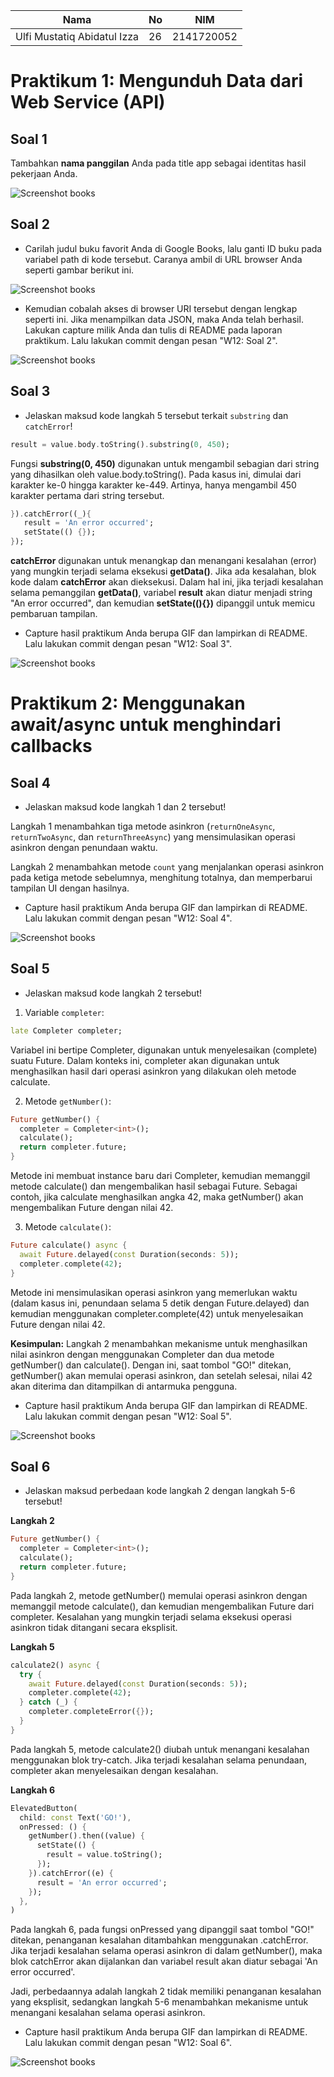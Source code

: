 | Nama                                | No | NIM        |
| ----------------------------------- | -- | ---------- |
| Ulfi Mustatiq Abidatul Izza         | 26 | 2141720052 |

# Praktikum 1: Mengunduh Data dari Web Service (API)

## **Soal 1**

Tambahkan **nama panggilan** Anda pada title app sebagai identitas hasil pekerjaan Anda.

![Screenshot books](./docs/soal1.png)

## **Soal 2**

- Carilah judul buku favorit Anda di Google Books, lalu ganti ID buku pada variabel path di kode tersebut. Caranya ambil di URL browser Anda seperti gambar berikut ini.

![Screenshot books](./docs/soal2a.png)

- Kemudian cobalah akses di browser URI tersebut dengan lengkap seperti ini. Jika menampilkan data JSON, maka Anda telah berhasil. Lakukan capture milik Anda dan tulis di README pada laporan praktikum. Lalu lakukan commit dengan pesan "W12: Soal 2".

![Screenshot books](./docs/soal2b.png)

## **Soal 3**

- Jelaskan maksud kode langkah 5 tersebut terkait `substring` dan `catchError`!

```dart
result = value.body.toString().substring(0, 450);
```
Fungsi **substring(0, 450)** digunakan untuk mengambil sebagian dari string yang dihasilkan oleh value.body.toString(). Pada kasus ini, dimulai dari karakter ke-0 hingga karakter ke-449. Artinya, hanya mengambil 450 karakter pertama dari string tersebut.

```dart
}).catchError((_){
   result = 'An error occurred';
   setState(() {});
});
```
**catchError** digunakan untuk menangkap dan menangani kesalahan (error) yang mungkin terjadi selama eksekusi **getData()**. Jika ada kesalahan, blok kode dalam **catchError** akan dieksekusi. Dalam hal ini, jika terjadi kesalahan selama pemanggilan **getData()**, variabel **result** akan diatur menjadi string "An error occurred", dan kemudian **setState((){})** dipanggil untuk memicu pembaruan tampilan.

- Capture hasil praktikum Anda berupa GIF dan lampirkan di README. Lalu lakukan commit dengan pesan "W12: Soal 3".

![Screenshot books](./docs/soal3gif.gif)

# Praktikum 2: Menggunakan await/async untuk menghindari callbacks

## **Soal 4**

- Jelaskan maksud kode langkah 1 dan 2 tersebut!

Langkah 1 menambahkan tiga metode asinkron (`returnOneAsync`, `returnTwoAsync`, dan `returnThreeAsync`) yang mensimulasikan operasi asinkron dengan penundaan waktu. 

Langkah 2 menambahkan metode `count` yang menjalankan operasi asinkron pada ketiga metode sebelumnya, menghitung totalnya, dan memperbarui tampilan UI dengan hasilnya.

- Capture hasil praktikum Anda berupa GIF dan lampirkan di README. Lalu lakukan commit dengan pesan "W12: Soal 4".

![Screenshot books](./docs/soal4gif.gif)

## **Soal 5**

- Jelaskan maksud kode langkah 2 tersebut!

1. Variable `completer`:

```dart
late Completer completer;
```
Variabel ini bertipe Completer, digunakan untuk menyelesaikan (complete) suatu Future. Dalam konteks ini, completer akan digunakan untuk menghasilkan hasil dari operasi asinkron yang dilakukan oleh metode calculate.

2. Metode `getNumber()`:

```dart
Future getNumber() {
  completer = Completer<int>();
  calculate();
  return completer.future;
}
```
Metode ini membuat instance baru dari Completer, kemudian memanggil metode calculate() dan mengembalikan hasil sebagai Future. Sebagai contoh, jika calculate menghasilkan angka 42, maka getNumber() akan mengembalikan Future dengan nilai 42.

3. Metode `calculate()`:
```dart
Future calculate() async {
  await Future.delayed(const Duration(seconds: 5));
  completer.complete(42);
}
```
Metode ini mensimulasikan operasi asinkron yang memerlukan waktu (dalam kasus ini, penundaan selama 5 detik dengan Future.delayed) dan kemudian menggunakan completer.complete(42) untuk menyelesaikan Future dengan nilai 42.

**Kesimpulan:**
Langkah 2 menambahkan mekanisme untuk menghasilkan nilai asinkron dengan menggunakan Completer dan dua metode getNumber() dan calculate(). Dengan ini, saat tombol "GO!" ditekan, getNumber() akan memulai operasi asinkron, dan setelah selesai, nilai 42 akan diterima dan ditampilkan di antarmuka pengguna.

- Capture hasil praktikum Anda berupa GIF dan lampirkan di README. Lalu lakukan commit dengan pesan "W12: Soal 5".

![Screenshot books](./docs/soal5.gif)

## **Soal 6**
- Jelaskan maksud perbedaan kode langkah 2 dengan langkah 5-6 tersebut!

**Langkah 2**

```dart
Future getNumber() {
  completer = Completer<int>();
  calculate();
  return completer.future;
}
```

Pada langkah 2, metode getNumber() memulai operasi asinkron dengan memanggil metode calculate(), dan kemudian mengembalikan Future dari completer. Kesalahan yang mungkin terjadi selama eksekusi operasi asinkron tidak ditangani secara eksplisit.

**Langkah 5**

```dart
calculate2() async {
  try {
    await Future.delayed(const Duration(seconds: 5));
    completer.complete(42);
  } catch (_) {
    completer.completeError({});
  }
}
```

Pada langkah 5, metode calculate2() diubah untuk menangani kesalahan menggunakan blok try-catch. Jika terjadi kesalahan selama penundaan, completer akan menyelesaikan dengan kesalahan.

**Langkah 6**

```dart
ElevatedButton(
  child: const Text('GO!'),
  onPressed: () {
    getNumber().then((value) {
      setState(() {
        result = value.toString();
      });
    }).catchError((e) {
      result = 'An error occurred';
    });
  },
)
```
Pada langkah 6, pada fungsi onPressed yang dipanggil saat tombol "GO!" ditekan, penanganan kesalahan ditambahkan menggunakan .catchError. Jika terjadi kesalahan selama operasi asinkron di dalam getNumber(), maka blok catchError akan dijalankan dan variabel result akan diatur sebagai 'An error occurred'.

Jadi, perbedaannya adalah langkah 2 tidak memiliki penanganan kesalahan yang eksplisit, sedangkan langkah 5-6 menambahkan mekanisme untuk menangani kesalahan selama operasi asinkron.

- Capture hasil praktikum Anda berupa GIF dan lampirkan di README. Lalu lakukan commit dengan pesan "W12: Soal 6".

![Screenshot books](./docs/soal6.gif)